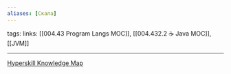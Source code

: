 ```yaml
---
aliases: [Скала]
---
```




tags: 
links:  [[004.43 Program Langs MOC]], [[004.432.2 ☕️ Java MOC]], [[JVM]]

---
[Hyperskill Knowledge Map](https://hyperskill.org/knowledge-map) 
